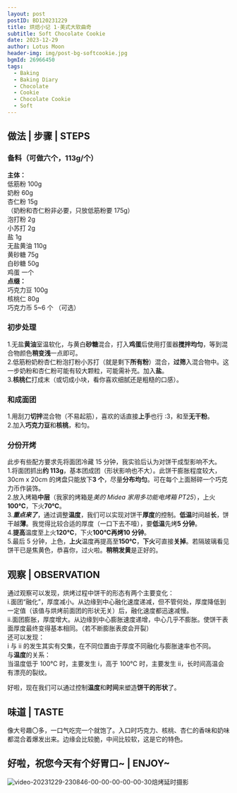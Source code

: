 ```yaml
---
layout: post
postID: BD120231229
title: 烘焙小记 1·美式大软曲奇
subtitle: Soft Chocolate Cookie
date: 2023-12-29
author: Lotus Moon
header-img: img/post-bg-softcookie.jpg
bgmId: 26966450
tags:
  - Baking
  - Baking Diary
  - Chocolate
  - Cookie
  - Chocolate Cookie
  - Soft
---
```


## 做法 | 步骤 | STEPS

### 备料（可做六个，113g/个）

**主体：**  
低筋粉 100g  
奶粉 60g  
杏仁粉 15g  
（奶粉和杏仁粉非必要，只放低筋粉要 175g）  
泡打粉 2g  
小苏打 2g  
盐 1g  
无盐黄油 110g  
黄砂糖 75g  
白砂糖 50g  
鸡蛋 一个  
**点缀：**  
巧克力豆 100g  
核桃仁 80g  
巧克力币 5~6 个 （可选）

### 初步处理

1.无盐**黄油**室温软化，与黄白**砂糖**混合，打入**鸡蛋**后使用打蛋器**搅拌均匀**，等到混合物颜色**稍变浅**一点即可。  
2.低筋粉奶粉杏仁粉泡打粉小苏打（就是剩下**所有粉**）混合，**过筛**入混合物中。这一步奶粉和杏仁粉可能有较大颗粒，可能需补充。加入**盐**。  
3.**核桃仁**打成末（或切成小块，看你喜欢细腻还是粗糙的口感）。

### 和成面团

1.用刮刀**切拌**混合物（不易起筋），喜欢的话直接**上手**也行 :3，和至**无干粉**。  
2.加入**巧克力豆**和**核桃**，和匀。

### 分份开烤

<span class="text-muted">此步有些配方要求先将面团冷藏 15 分钟，我实验后认为对饼干成型影响不大。</span>  
1.将面团抓出**约 113g**，基本团成团（形状影响也不大）。此饼干膨胀程度较大，30cm x 20cm 的烤盘只能放下**3 个**，尽量**分布均匀**。可在每个上面掰碎一个巧克力币作装饰。  
2.放入烤箱**中层**（我家的烤箱是*美的 Midea 家用多功能电烤箱 PT25*），上火**100℃**，下火**70℃**。  
3.**_重点来了_**，通过调整**温度**，我们可以实现对饼干**厚度**的控制。**低温**时间越**长**，饼干越**薄**。我觉得比较合适的厚度（一口下去不噎），要**低温**先烤**5 分钟**。  
4.**提高**温度至上火**120℃**，下火**100℃**再烤**10 分钟**。  
5.最后 5 分钟，上色，**上火**温度再提高至**150℃**，**下火**可直接**关掉**。若隔玻璃看见饼干已是焦黄色，恭喜你，过火啦。**稍稍发黄**是正好的。

## 观察 | OBSERVATION

通过观察可以发现，烘烤过程中饼干的形态有两个主要变化：  
i.面团“融化”，厚度减小。从边缘到中心融化速度递减，但不管何处，厚度降低到一定值（该值与烘烤前面团的形状无关）后，融化速度都迅速减慢。  
ii.面团膨胀，厚度增大。从边缘到中心膨胀速度递增，中心几乎不膨胀。使饼干表面厚度最终变得基本相同。（若不断膨胀表皮会开裂）  
还可以发现：  
i 与 ii 的发生其实有交集，在不同位置由于厚度不同融化与膨胀速率也不同。  
与**温度**的关系：  
当温度低于 100℃ 时，主要发生 i，高于 100℃ 时，主要发生 ii，长时间高温会有漂亮的裂纹。

好啦，现在我们可以通过控制**温度**和**时间**来塑造**饼干的形状**了。

## 味道 | TASTE

像大号趣〇多，一口气吃完一个就饱了。入口时巧克力、核桃、杏仁的香味和奶味都混合着爆发出来。边缘会比较脆，中间比较软，这是它的特色。

## 好啦，祝您今天有个好胃口~ | ENJOY~

<div><img src="https://cdn.jsdelivr.net/gh/lotus-moon-0/Baking-GIF/video_20231229_230846%2000_00_00-00_00_30.gif" alt="video-20231229-230846-00-00-00-00-00-30" border="0"><span class="img-caption text-muted">焙烤延时摄影</span></div>
